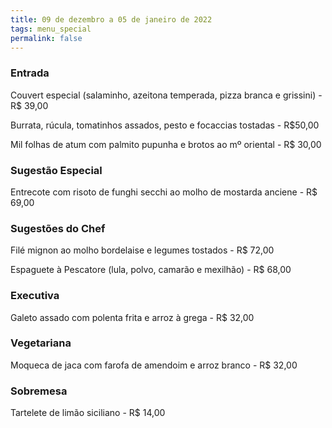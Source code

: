 ```yaml
---
title: 09 de dezembro a 05 de janeiro de 2022
tags: menu_special
permalink: false
---
```

### Entrada

Couvert especial (salaminho, azeitona temperada, pizza branca e grissini) - R$ 39,00

Burrata, rúcula, tomatinhos assados, pesto e focaccias tostadas - R$50,00

Mil folhas de atum com palmito pupunha e brotos ao mº oriental - R$ 30,00

### Sugestão Especial

Entrecote com risoto de funghi secchi ao molho de mostarda anciene - R$ 69,00

### Sugestões do Chef

Filé mignon ao molho bordelaise e legumes tostados - R$ 72,00

Espaguete à Pescatore (lula, polvo, camarão e mexilhão) - R$ 68,00

### Executiva

Galeto assado com polenta frita e arroz à grega - R$ 32,00

### Vegetariana

Moqueca de jaca com farofa de amendoim e arroz branco - R$ 32,00

### Sobremesa

Tartelete de limão siciliano - R$ 14,00
